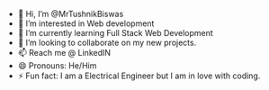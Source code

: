 - 👋 Hi, I’m @MrTushnikBiswas
- 👀 I’m interested in Web development
- 🌱 I’m currently learning Full Stack Web Development
- 💞️ I’m looking to collaborate on my new projects.
- 📫 Reach me @ LinkedIN
- 😄 Pronouns: He/Him
- ⚡ Fun fact: I am a Electrical Engineer but I am in love with coding.

<!---
MrTushnikBiswas/MrTushnikBiswas is a ✨ special ✨ repository because its `README.md` (this file) appears on your GitHub profile.
You can click the Preview link to take a look at your changes.
--->
